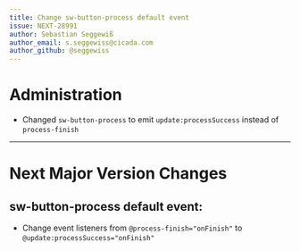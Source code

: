 ```yaml
---
title: Change sw-button-process default event
issue: NEXT-28991
author: Sebastian Seggewiß
author_email: s.seggewiss@cicada.com
author_github: @seggewiss
---
```

# Administration
* Changed `sw-button-process` to emit `update:processSuccess` instead of `process-finish`
___
# Next Major Version Changes
## sw-button-process default event:
* Change event listeners from `@process-finish="onFinish"` to `@update:processSuccess="onFinish"`
